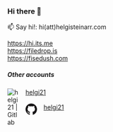 ### Hi there 👋

📫 Say hi!: hi(att)helgisteinarr.com

<a href="https://hi.its.me">
  https://hi.its.me
</a>
<br>
<a href="https://filedrop.is">
  https://filedrop.is
</a>
<br>
<a href="https://fisedush.com">
  https://fisedush.com
</a>

<h5>Other accounts</h5>
<a href="https://gitlab.com/helgi21">
  <img alt="helgi21 | Gitlab" align="left" width="26px" style="margin-right:15px" src="https://raw.githubusercontent.com/tonka3000/tonka3000/master/assets/gitlab.svg" />
    helgi21
</a>
<br>
<br>
<a href="https://github.com/helgi21">
  <img alt="helgi21 | GitHub" align="left" width="26px" style="margin-right:15px" src="https://raw.githubusercontent.com/github/explore/78df643247d429f6cc873026c0622819ad797942/topics/github/github.png" />
helgi21
</a>

<!--
- 🌱 I’m currently learning CS @ Reykjavík University.
- 🔭 I’m currently experimenting with integrating a modern JavaScript pipeline into a Django application to increase my knowledge of modern webapps.
- 💬 Ask me about anything tech related!

- ⚡ Fun fact: Although my main focus for the last ~5years has been computer science related, my main hobby is getting my hands dirty working on cars and also scuba diving!




<br/><br/>

<img alt="Python" align="left" width="30px" style="margin-right:15px" src="https://raw.githubusercontent.com/github/explore/80688e429a7d4ef2fca1e82350fe8e3517d3494d/topics/python/python.png" />
<img alt="JavaScript" align="left" width="26px" style="margin-right:15px" src="https://raw.githubusercontent.com/github/explore/80688e429a7d4ef2fca1e82350fe8e3517d3494d/topics/javascript/javascript.png" />
<img alt="C++" align="left" width="26px" style="margin-right:15px" src="https://raw.githubusercontent.com/github/explore/80688e429a7d4ef2fca1e82350fe8e3517d3494d/topics/cpp/cpp.png" />
<img alt="C#" align="left" width="26px" style="margin-right:15px" src="https://upload.wikimedia.org/wikipedia/commons/0/0d/C_Sharp_wordmark.svg" />
<img alt="Java" align="left" width="26px" style="margin-right:15px" src="https://upload.wikimedia.org/wikipedia/en/3/30/Java_programming_language_logo.svg" />

<br/><br/>

<img alt="Django" align="left" width="80px" style="margin-right:15px" src="https://upload.wikimedia.org/wikipedia/commons/7/75/Django_logo.svg" />
<img alt="Node.js" align="left" width="26px" style="margin-right:15px" src="https://raw.githubusercontent.com/github/explore/80688e429a7d4ef2fca1e82350fe8e3517d3494d/topics/nodejs/nodejs.png" />
<img alt="React, React Native" align="left" width="26px" style="margin-right:15px" src="https://upload.wikimedia.org/wikipedia/commons/a/a7/React-icon.svg" />
<img alt="ElectronJS" align="left" width="26px" style="margin-right:15px" src="https://upload.wikimedia.org/wikipedia/commons/9/91/Electron_Software_Framework_Logo.svg" />
<img alt="Bootstrap" align="left" width="26px" style="margin-right:15px" src="https://upload.wikimedia.org/wikipedia/commons/b/b2/Bootstrap_logo.svg" />
<img alt="SCSS/SASS" align="left" width="35px" style="margin-right:15px" src="https://upload.wikimedia.org/wikipedia/commons/9/96/Sass_Logo_Color.svg" />

<br/><br/>


<img alt="Unity3D" align="left" width="80px" style="margin-right:15px" src="https://upload.wikimedia.org/wikipedia/commons/c/c4/Unity_2021.svg" />
<img alt="CSS3" align="left" width="26px" style="margin-right:15px" src="https://upload.wikimedia.org/wikipedia/commons/d/d5/CSS3_logo_and_wordmark.svg" />

<img alt="Visual Studio Code" align="left" width="26px" style="margin-right:15px" src="https://raw.githubusercontent.com/github/explore/80688e429a7d4ef2fca1e82350fe8e3517d3494d/topics/visual-studio-code/visual-studio-code.png" />

<img alt="Git" align="left" width="26px" style="margin-right:15px" src="https://raw.githubusercontent.com/github/explore/80688e429a7d4ef2fca1e82350fe8e3517d3494d/topics/git/git.png" />
<img alt="HTML5" align="left" width="26px" style="margin-right:15px" src="https://raw.githubusercontent.com/github/explore/80688e429a7d4ef2fca1e82350fe8e3517d3494d/topics/html/html.png" />

<img alt="Markdown" align="left" width="26px" style="margin-right:15px" src="https://raw.githubusercontent.com/github/explore/80688e429a7d4ef2fca1e82350fe8e3517d3494d/topics/markdown/markdown.png" />

-->

<!--
**HelgiSteinarr/HelgiSteinarr** is a ✨ _special_ ✨ repository because its `README.md` (this file) appears on your GitHub profile.

Here are some ideas to get you started:

- 🔭 I’m currently working on ...
- 🌱 I’m currently learning ...
- 👯 I’m looking to collaborate on ...
- 🤔 I’m looking for help with ...
- 💬 Ask me about ...
- 📫 How to reach me: ...
- 😄 Pronouns: ...
- ⚡ Fun fact: ...
-->
